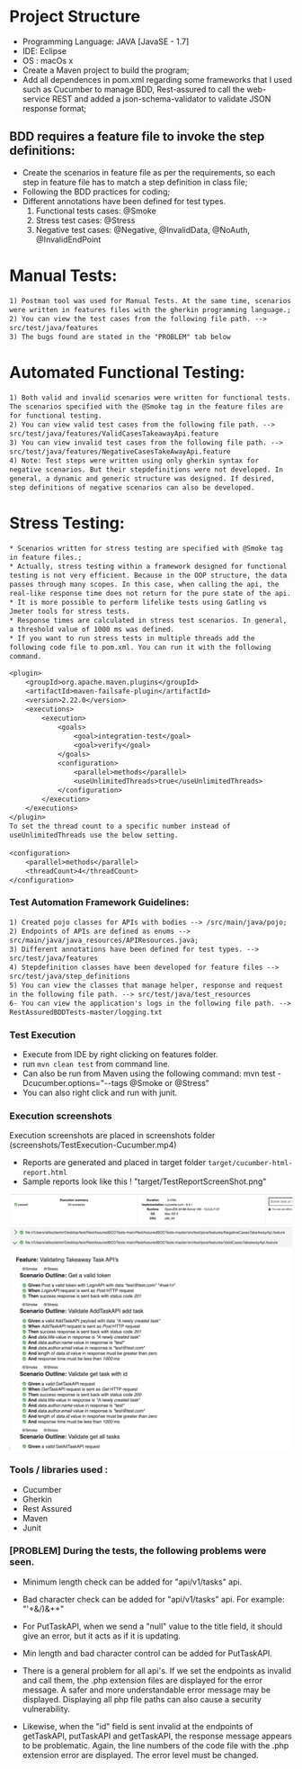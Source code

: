 #  Project Structure
* Programming Language: JAVA [JavaSE - 1.7]
* IDE: Eclipse
* OS : macOs x
* Create a Maven project to build the program;
* Add all dependences in pom.xml regarding some frameworks that I used such as Cucumber to manage BDD, Rest-assured to call the web-service REST and added a json-schema-validator to validate JSON response format;

##  BDD requires a feature file to invoke the step definitions:

* Create the scenarios in feature file as per the requirements, so each step in feature file has to match a step definition in class file;
* Following the BDD practices for coding;
* Different annotations have been defined for test types.
	1) Functional tests cases: @Smoke
	2) Stress test cases: @Stress
	3) Negative test cases: @Negative, @InvalidData, @NoAuth, @InvalidEndPoint

# Manual Tests:
	1) Postman tool was used for Manual Tests. At the same time, scenarios were written in features files with the gherkin programming language.;
	2) You can view the test cases from the following file path. --> src/test/java/features
	3) The bugs found are stated in the "PROBLEM" tab below

# Automated Functional Testing:
	1) Both valid and invalid scenarios were written for functional tests. The scenarios specified with the @Smoke tag in the feature files are for functional testing.
	2) You can view valid test cases from the following file path. --> src/test/java/features/ValidCasesTakeawayApi.feature
	3) You can view invalid test cases from the following file path. --> src/test/java/features/NegativeCasesTakeAwayApi.feature
	4) Note: Test steps were written using only gherkin syntax for negative scenarios. But their stepdefinitions were not developed. In general, a dynamic and generic structure was designed. If desired, step definitions of negative scenarios can also be developed.

# Stress Testing:
	* Scenarios written for stress testing are specified with @Smoke tag in feature files.;
	* Actually, stress testing within a framework designed for functional testing is not very efficient. Because in the OOP structure, the data passes through many scopes. In this case, when calling the api, the real-like response time does not return for the pure state of the api.
	* It is more possible to perform lifelike tests using Gatling vs Jmeter tools for stress tests.
	* Response times are calculated in stress test scenarios. In general, a threshold value of 1000 ms was defined.
	* If you want to run stress tests in multiple threads add the following code file to pom.xml. You can run it with the following command.
	
```
<plugin>
    <groupId>org.apache.maven.plugins</groupId>
    <artifactId>maven-failsafe-plugin</artifactId>
    <version>2.22.0</version>
    <executions>
        <execution>
            <goals>
                <goal>integration-test</goal>
                <goal>verify</goal>
            </goals>
            <configuration>
                <parallel>methods</parallel>
                <useUnlimitedThreads>true</useUnlimitedThreads>
            </configuration>
        </execution>
    </executions>
</plugin>
To set the thread count to a specific number instead of useUnlimitedThreads use the below setting.

<configuration>
    <parallel>methods</parallel>
    <threadCount>4</threadCount>
</configuration>
```

### Test Automation Framework Guidelines:

	1) Created pojo classes for APIs with bodies --> /src/main/java/pojo;
	2) Endpoints of APIs are defined as enums --> src/main/java/java_resources/APIResources.java;
	3) Different annotations have been defined for test types. --> src/test/java/features
	4) Stepdefinition classes have been developed for feature files --> src/test/java/step_definitions
	5) You can view the classes that manage helper, response and request in the following file path. --> src/test/java/test_resources
	6- You can view the application's logs in the following file path. --> RestAssuredBDDTests-master/logging.txt

### Test Execution
* Execute from IDE by right clicking on features folder.
* run `mvn clean test` from command line.
* Can also be run from Maven using the following command: mvn test -Dcucumber.options="--tags @Smoke or @Stress"
* You can also right click and run with junit.

### Execution screenshots
Execution screenshots are placed in screenshots folder (screenshots/TestExecution-Cucumber.mp4)
* Reports are generated and placed in target folder `target/cucumber-html-report.html`
* Sample reports look like this ! "target/TestReportScreenShot.png"

![Test Report Screenshot](https://github.com/aliboztemir/TakeawayTestAutomation/blob/main/screenshots/TestReportScreenShot.png)

### Tools / libraries used :
* Cucumber
* Gherkin
* Rest Assured
* Maven
* Junit

### [PROBLEM] During the tests, the following problems were seen.

* Minimum length check can be added for "api/v1/tasks" api.

* Bad character check can be added for "api/v1/tasks" api. For example: "'+&/)&++"

* For PutTaskAPI, when we send a "null" value to the title field, it should give an error, but it acts as if it is updating.

* Min length and bad character control can be added for PutTaskAPI.

* There is a general problem for all api's. If we set the endpoints as invalid and call them, the .php extension files are displayed for the error message. A safer and more understandable error message may be displayed. Displaying all php file paths can also cause a security vulnerability.

* Likewise, when the "id" field is sent invalid at the endpoints of getTaskAPI, putTaskAPI and getTaskAPI, the response message appears to be problematic. Again, the line numbers of the code file with the .php extension error are displayed. The error level must be changed.
